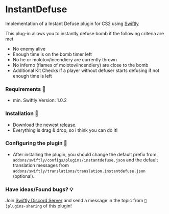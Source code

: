 # InstantDefuse  
  
Implementation of a Instant Defuse plugin for CS2 using [Swiftly](https://swiftlycs2.net/)
  
This plug-in allows you to instantly defuse bomb if the following criteria are met
- No enemy alive
- Enough time is on the bomb timer left
- No he or molotov/incendiery are currently thrown
- No inferno (flames of molotov/incendiery) are close to the bomb
- Additional Kit Checks if a player without defuser starts defusing if not enough time is left


### Requirements 👀  
- min. Swiftly Version: 1.0.2  


### Installation 👀 

- Download the newest [release](https://github.com/m3ntorinho/instantdefuse/releases).
- Everything is drag & drop, so i think you can do it!

### Configuring the plugin 🧐
* After installing the plugin, you should change the default prefix from ``addons/swiftly/configs/plugins/instantdefuse.json`` and the default translation messages from ``addons/swiftly/translations/translation.instantdefuse.json`` (optional).

### Have ideas/Found bugs? 💡
Join [Swiftly Discord Server](https://swiftlycs2.net/discord) and send a message in the topic from `📕╎plugins-sharing` of this plugin!
